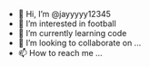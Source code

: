 - 👋 Hi, I’m @jayyyyy12345
- 👀 I’m interested in football
- 🌱 I’m currently learning code
- 💞️ I’m looking to collaborate on ...
- 📫 How to reach me ...

<!---
jayyyyy12345/jayyyyy12345 is a ✨ special ✨ repository because its `README.md` (this file) appears on your GitHub profile.
You can click the Preview link to take a look at your changes.
--->
